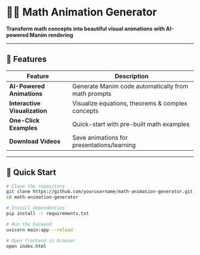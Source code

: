 # 🧮✨ Math Animation Generator

**Transform math concepts into beautiful visual animations with AI-powered Manim rendering**

---

## 🌟 Features

<div align="center">
  
| Feature | Description |
|---------|-------------|
| **AI-Powered Animations** | Generate Manim code automatically from math prompts |
| **Interactive Visualization** | Visualize equations, theorems & complex concepts |
| **One-Click Examples** | Quick-start with pre-built math examples |
| **Download Videos** | Save animations for presentations/learning |

</div>

---

## 🚀 Quick Start

```bash
# Clone the repository
git clone https://github.com/yourusername/math-animation-generator.git
cd math-animation-generator

# Install dependencies
pip install -r requirements.txt

# Run the backend
uvicorn main:app --reload

# Open frontend in browser
open index.html

